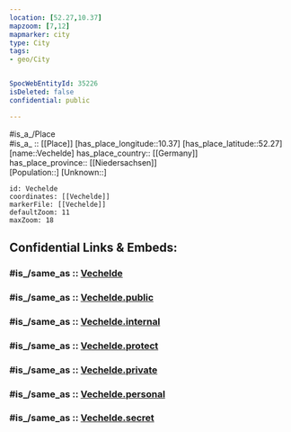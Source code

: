 ```yaml
---
location: [52.27,10.37] 
mapzoom: [7,12] 
mapmarker: city 
type: City
tags:
- geo/City


SpocWebEntityId: 35226
isDeleted: false
confidential: public

---
```

#is_a_/Place  
#is_a_ :: [[Place]] 
[has_place_longitude::10.37] 
[has_place_latitude::52.27] 
[name::Vechelde] 
has_place_country:: [[Germany]]  
has_place_province:: [[Niedersachsen]]  
[Population::] 
[Unknown::] 


```leaflet
id: Vechelde
coordinates: [[Vechelde]] 
markerFile: [[Vechelde]] 
defaultZoom: 11 
maxZoom: 18
```


## Confidential Links & Embeds: 

### #is_/same_as :: [Vechelde](/_Standards/Earth/Continent/Europe/Europe~Central/Germany/Germany~West/Niedersachsen/counties~Niedersachsen/Peine/cities~Peine/Vechelde/boroughs~Vechelde/Vechelde.md) 

### #is_/same_as :: [Vechelde.public](/_public/Earth/Continent/Europe/Europe~Central/Germany/Germany~West/Niedersachsen/counties~Niedersachsen/Peine/cities~Peine/Vechelde/boroughs~Vechelde/Vechelde.public.md) 

### #is_/same_as :: [Vechelde.internal](/_internal/Earth/Continent/Europe/Europe~Central/Germany/Germany~West/Niedersachsen/counties~Niedersachsen/Peine/cities~Peine/Vechelde/boroughs~Vechelde/Vechelde.internal.md) 

### #is_/same_as :: [Vechelde.protect](/_protect/Earth/Continent/Europe/Europe~Central/Germany/Germany~West/Niedersachsen/counties~Niedersachsen/Peine/cities~Peine/Vechelde/boroughs~Vechelde/Vechelde.protect.md) 

### #is_/same_as :: [Vechelde.private](/_private/Earth/Continent/Europe/Europe~Central/Germany/Germany~West/Niedersachsen/counties~Niedersachsen/Peine/cities~Peine/Vechelde/boroughs~Vechelde/Vechelde.private.md) 

### #is_/same_as :: [Vechelde.personal](/_personal/Earth/Continent/Europe/Europe~Central/Germany/Germany~West/Niedersachsen/counties~Niedersachsen/Peine/cities~Peine/Vechelde/boroughs~Vechelde/Vechelde.personal.md) 

### #is_/same_as :: [Vechelde.secret](/_secret/Earth/Continent/Europe/Europe~Central/Germany/Germany~West/Niedersachsen/counties~Niedersachsen/Peine/cities~Peine/Vechelde/boroughs~Vechelde/Vechelde.secret.md)

